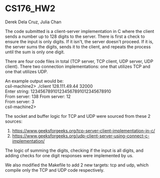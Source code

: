 # CS176_HW2

Derek Dela Cruz, Julia Chan

The code submitted is a client-server implementation in C where the client sends a number up to 128 digits to the server. There is first a check to ensure the input is only digits. If it isn't, the server doesn't proceed. If it is, the server sums the digits, sends it to the client, and repeats the process until the sum is only one digit.

There are four code files in total (TCP server, TCP client, UDP server, UDP client). There two connection implementations: one that utilizes TCP and one that utilizes UDP.

An example output would be:  
csil-machine2> ./client 128.111.49.44 32000  
Enter string: 123456789101234567891012345678910  
From server: 138 
From server: 12  
From server: 3  
csil-machine2>  

The socket and buffer logic for TCP and UDP were sourced from these 2 sources:  
1) https://www.geeksforgeeks.org/tcp-server-client-implementation-in-c/ 
2) https://www.geeksforgeeks.org/udp-client-server-using-connect-c-implementation/ 

The logic of summing the digits, checking if the input is all digits, and adding checks for one digit responses were implemented by us.

We also modified the Makefile to add 2 new targets: tcp and udp, which compile only the TCP and UDP code respectively.
